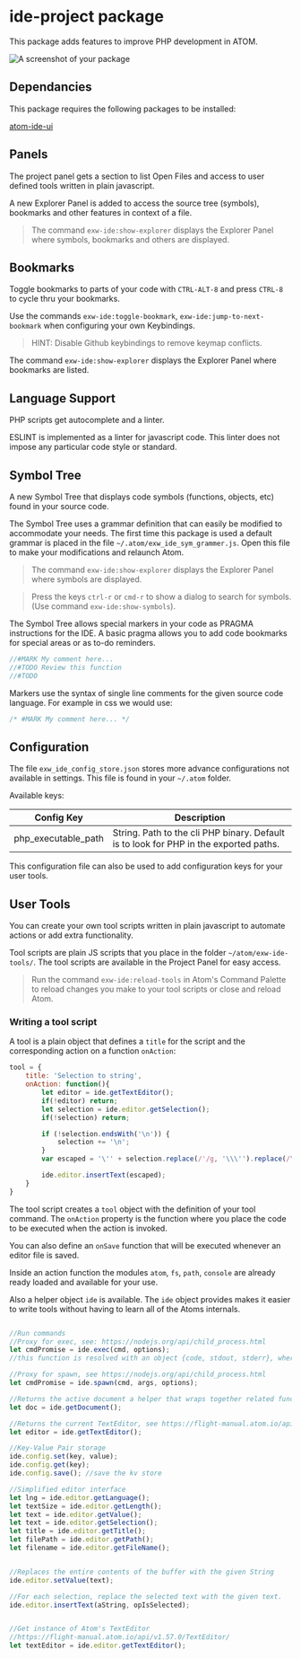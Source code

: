 # ide-project package

This package adds features to improve PHP development in ATOM.

![A screenshot of your package](https://f.cloud.github.com/assets/69169/2290250/c35d867a-a017-11e3-86be-cd7c5bf3ff9b.gif)

## Dependancies ##

This package requires the following packages to be installed:

[atom-ide-ui](https://atom.io/packages/atom-ide-ui)<br>


## Panels ##

The project panel gets a section to list Open Files and access to user defined tools written in plain javascript.

A new Explorer Panel is added to access the source tree (symbols), bookmarks and other features in context of a file.

> The command `exw-ide:show-explorer` displays the Explorer Panel where symbols, bookmarks and others are displayed.

## Bookmarks ##

Toggle bookmarks to parts of your code with `CTRL-ALT-8` and press `CTRL-8` to cycle thru your bookmarks.

Use the commands `exw-ide:toggle-bookmark`, `exw-ide:jump-to-next-bookmark` when configuring your own Keybindings.

> HINT: Disable Github keybindings to remove keymap conflicts.

The command `exw-ide:show-explorer` displays the Explorer Panel where bookmarks are listed.

## Language Support ##

PHP scripts get autocomplete and a linter.

ESLINT is implemented as a linter for javascript code. This linter does not impose any particular code style or standard.

>

## Symbol Tree ##

A new Symbol Tree that displays code symbols (functions, objects, etc) found in your source code.

The Symbol Tree uses a grammar definition that can easily be modified to accommodate your needs. The first time this package is used a default grammar is placed in the file `~/.atom/exw_ide_sym_grammer.js`. Open this file to make your modifications and relaunch Atom.

> The command `exw-ide:show-explorer` displays the Explorer Panel where symbols are displayed.

> Press the keys `ctrl-r` or `cmd-r` to show a dialog to search for symbols. (Use command `exw-ide:show-symbols`).

The Symbol Tree allows special markers in your code as PRAGMA instructions for the IDE. A basic pragma allows you to add code bookmarks for special areas or as to-do reminders.

```js
//#MARK My comment here...
//#TODO Review this function
//#TODO
```
Markers use the syntax of single line comments for the given source code language. For example in css we would use:

```css
/* #MARK My comment here... */
```

## Configuration ##

The file `exw_ide_config_store.json` stores more advance configurations not available in settings. This file is found in your `~/.atom` folder.

Available keys:

| Config Key | Description |
| -- | -- |
| php_executable_path | String. Path to the cli PHP binary. Default is to look for PHP in the exported paths. |

This configuration file can also be used to add configuration keys for your user tools.

## User Tools ##

You can create your own tool scripts written in plain javascript to automate actions or add extra functionality.

Tool scripts are plain JS scripts that you place in the folder `~/atom/exw-ide-tools/`. The tool scripts are available in the Project Panel for easy access.

> Run the command `exw-ide:reload-tools` in Atom's Command Palette to reload changes you make to your tool scripts or close and reload Atom.

### Writing a tool script ###

A tool is a plain object that defines a `title` for the script and the corresponding action on a function `onAction`:

```js
tool = {
	title: 'Selection to string',
	onAction: function(){
		let editor = ide.getTextEditor();
		if(!editor) return;
		let selection = ide.editor.getSelection();
		if(!selection) return;

		if (!selection.endsWith('\n')) {
			selection += '\n';
		}
		var escaped = '\'' + selection.replace(/'/g, '\\\'').replace(/\n/g, '\\n\' + \n\'').replace(/\' \+ \n\'$/, '\';');

		ide.editor.insertText(escaped);
    }
}
```

The tool script creates a `tool` object with the definition of your tool command. The `onAction` property is the function where you place the code to be executed when the action is invoked.

You can also define an `onSave` function that will be executed whenever an editor file is saved.

Inside an action function the modules `atom`, `fs`, `path`, `console` are already ready loaded and available for your use.

Also a helper object `ide` is available. The `ide` object provides makes it easier to write tools without having to learn all of the Atoms internals.

```js

//Run commands
//Proxy for exec, see: https://nodejs.org/api/child_process.html
let cmdPromise = ide.exec(cmd, options);
//this function is resolved with an object {code, stdout, stderr}, where code is the exit code.

//Proxy for spawn, see https://nodejs.org/api/child_process.html
let cmdPromise = ide.spawn(cmd, args, options);

//Returns the active document a helper that wraps together related functionality found in Atom.
let doc = ide.getDocument();

//Returns the current TextEditor, see https://flight-manual.atom.io/api/v1.57.0/TextEditor/
let editor = ide.getTextEditor();

//Key-Value Pair storage
ide.config.set(key, value);
ide.config.get(key);
ide.config.save(); //save the kv store

//Simplified editor interface
let lng = ide.editor.getLanguage();
let textSize = ide.editor.getLength();
let text = ide.editor.getValue();
let text = ide.editor.getSelection();
let title = ide.editor.getTitle();
let filePath = ide.editor.getPath();
let filename = ide.editor.getFileName();


//Replaces the entire contents of the buffer with the given String
ide.editor.setValue(text);

//For each selection, replace the selected text with the given text.
ide.editor.insertText(aString, opIsSelected);


//Get instance of Atom's TextEditor
//https://flight-manual.atom.io/api/v1.57.0/TextEditor/
let textEditor = ide.editor.getTextEditor();

```

